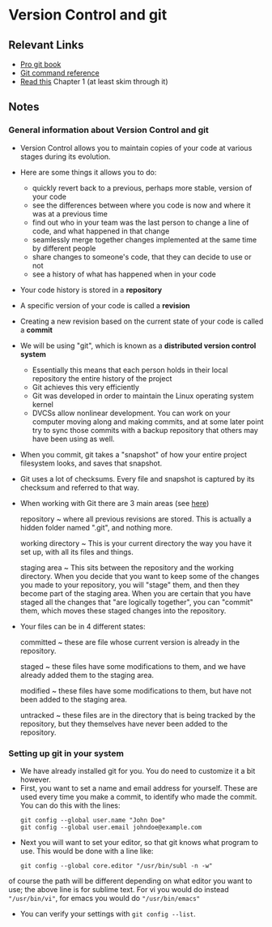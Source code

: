 # Version Control and git

## Relevant Links

- [Pro git book](http://git-scm.com/book/en/v2)
- [Git command reference](http://git-scm.com/docs)
- [Read this](http://git-scm.com/book/en/v2/Getting-Started-About-Version-Control) Chapter 1 (at least skim through it)

## Notes

### General information about Version Control and git

- Version Control allows you to maintain copies of your code at various stages during its evolution.
- Here are some things it allows you to do:
    - quickly revert back to a previous, perhaps more stable, version of your code
    - see the differences between where you code is now and where it was at a previous time
    - find out who in your team was the last person to change a line of code, and what happened in that change
    - seamlessly merge together changes implemented at the same time by different people
    - share changes to someone's code, that they can decide to use or not
    - see a history of what has happened when in your code
- Your code history is stored in a **repository**
- A specific version of your code is called a **revision**
- Creating a new revision based on the current state of your code is called a **commit**
- We will be using "git", which is known as a **distributed version control system**
    - Essentially this means that each person holds in their local repository the entire history of the project
    - Git achieves this very efficiently
    - Git was developed in order to maintain the Linux operating system kernel
    - DVCSs allow nonlinear development. You can work on your computer moving along and making commits, and at some later point try to sync those commits with a backup repository that others may have been using as well.
- When you commit, git takes a "snapshot" of how your entire project filesystem looks, and saves that snapshot.
- Git uses a lot of checksums. Every file and snapshot is captured by its checksum and referred to that way.
- When working with Git there are 3 main areas (see [here](http://git-scm.com/book/en/v2/Getting-Started-Git-Basics#The-Three-States))

    repository
      ~ where all previous revisions are stored. This is actually a hidden folder named ".git", and nothing more.

    working directory
      ~ This is your current directory the way you have it set up, with all its files and things.

    staging area
      ~ This sits between the repository and the working directory. When you decide that you want to keep some of the changes you made to your repository, you will "stage" them, and then they become part of the staging area. When you are certain that you have staged all the changes that "are logically together", you can "commit" them, which moves these staged changes into the repository.

- Your files can be in 4 different states:

    committed
      ~ these are file whose current version is already in the repository.

    staged
      ~ these files have some modifications to them, and we have already added them to the staging area.

    modified
      ~ these files have some modifications to them, but have not been added to the staging area.

    untracked
      ~ these files are in the directory that is being tracked by the repository, but they themselves have never been added to the repository.

### Setting up git in your system

- We have already installed git for you. You do need to customize it a bit however.
- First, you want to set a name and email address for yourself. These are used every time you make a commit, to identify who made the commit. You can do this with the lines:
    ```
    git config --global user.name "John Doe"
    git config --global user.email johndoe@example.com
    ```
- Next you will want to set your editor, so that git knows what program to use. This would be done with a line like:
    ```
    git config --global core.editor "/usr/bin/subl -n -w"
    ```
of course the path will be different depending on what editor you want to use; the above line is for sublime text. For vi you would do instead `"/usr/bin/vi"`, for emacs you would do `"/usr/bin/emacs"`
- You can verify your settings with `git config --list`.
